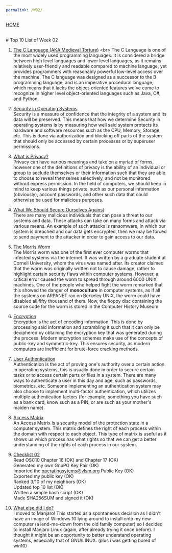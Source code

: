 ```yaml
---
permalink: /W02/
---
```

[HOME](../)

<br>
# Top 10 List of Week 02

1. [The C Language (AKA Medieval Torture)](https://en.wikipedia.org/wiki/C_(programming_language)) <br>
The C Language is one of the most widely used programming languages. It is considered a bridge between high level languages and lower level languages, as it remains relatively user-friendly and readable compared to machine language, yet provides programmers with reasonably powerful low-level access over the machine. The C language was designed as a successor to the B programming language, and is an imperative procedural language, which means that it lacks the object-oriented features we've come to recognize in higher level object-oriented languages such as Java, C#, and Python.

2. [Security in Operating Systems](https://github.com/UI-FASILKOM-OS/SistemOperasi/blob/master/Slides/os02.pdf)<br>
Security is a measure of confidence that the integrity of a system and its data will be preserved. This means that how we determine Security in operating systems is by measuring how well said system protects its hardware and software resources such as the CPU, Memory, Storage, etc. This is done via authorization and blocking off parts of the system that should only be accessed by certain processes or by superuser permissions.

3. [What is Privacy?](https://en.wikipedia.org/wiki/Privacy)<br>
Privacy can have various meanings and take on a myriad of forms, however one of the definitions of privacy is the ability of an individual or group to seclude themselves or their information such that they are able to choose to reveal themselves selectively, and not be monitored without express permission. In the field of computers, we should keep in mind to keep various things private, such as our personal information (obviously), account passwords, and other such data that could otherwise be used for malicious purposes.

4. [What We Should Secure Ourselves Against](https://en.wikipedia.org/wiki/Ransomware)<br>
There are many malicious individuals that can pose a threat to our systems and data. These attacks can take on many forms and attack via various means. An example of such attacks is ransomware, in which our system is breached and our data gets encrypted, then we may be forced to send payment to the attacker in order to gain access to our data.

5. [The Morris Worm](https://en.wikipedia.org/wiki/Morris_worm)<br>
The Morris worm was one of the first ever computer worms that infected systems via the internet. It was written by a graduate student at Cornell University, whom the virus was named after. Its creator claimed that the worm was originally written not to cause damage, rather to highlight certain security flaws within computer systems. However, a critical error caused the worm to spread through around 6000 UNIX machines. One of the people who helped fight the worm remarked that this showed the danger of **monoculture** in computer systems, as if all the systems on ARPANET ran on Berkeley UNIX, the worm could have disabled all fifty thousand of them. Now, the floppy disc containing the source code for the worm is stored in the Computer History Museum.

6. [Encryption](https://en.wikipedia.org/wiki/Encryption)<br>
Encryption is the act of encoding information. This is done by processing said information and scrambling it such that it can only be deciphered by obtaining the encryption key that was generated during the process. Modern encryption schemes make use of the concepts of public-key and symmetric-key. This ensures security, as modern computers are inefficient for brute-force cracking methods.

7. [User Authentication](https://en.wikipedia.org/wiki/Authentication)<br>
Authentication is the act of proving one's authority over a certain action. In operating systems, this is usually done in order to secure certain tasks or to access certain parts or files in a system. There are many ways to authenticate a user in this day and age, such as passwords, biometrics, etc. Someone implementing an authentication system may also choose to implement multi-factor authentication, which utilizes multiple authentication factors (for example, something you have such as a bank card, know such as a PIN, or are such as your mother's maiden name).

8. [Access Matrix](https://www.geeksforgeeks.org/access-matrix-in-operating-system/)<br>
An Access Matrix is a security model of the protection state in a computer system. This matrix defines the right of each process within the domain with respect to each object. This type of matrix is useful as it shows us which process has what rights so that we can get a better understanding of the rights of each process in our system.

9. [Checklist 02](https://os.vlsm.org/Slides/check02.pdf)<br>
Read OSC10 Chapter 16 (OK) and Chapter 17 (OK)<br>
Generated my own GnuPG Key Pair (OK)<br>
Imported the operatingsytems@vlsm.org Public Key (OK)<br>
Exported my public key (OK)<br>
Ranked 3/10 of my neighbors (OK)<br>
Updated top 10 list (OK)<br>
Written a simple bash script (OK)<br>
Made SHA256SUM and signed it (OK)

10. [What else did I do?](https://manjaro.org/)<br>
I moved to Manjaro! This started as a spontaneous decision as I didn't have an image of Windows 10 lying around to install onto my new computer (a lend-me-down from the old family computer) so I decided to install Manjaro Linux (again, after already trying it once before). I thought it might be an opportunity to better understand operating systems, especially that of GNU/LINUX. (plus i was getting bored of win10)